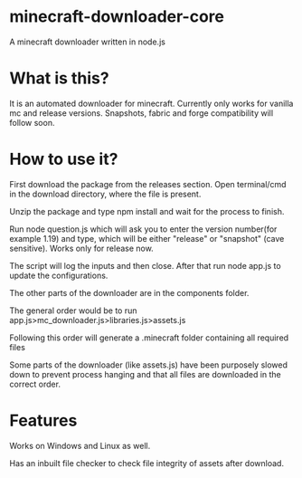 # minecraft-downloader-core
A minecraft downloader written in node.js

# What is this?
It is an automated downloader for minecraft. Currently only works for vanilla mc and release versions. Snapshots, fabric and forge compatibility will follow soon.

# How to use it?
First download the package from the releases section. Open terminal/cmd in the download directory, where the file is present.

Unzip the package and type npm install and wait for the process to finish.


Run node question.js which will ask you to enter the version number(for example 1.19) and type, which will be either "release" or "snapshot" (cave sensitive).
Works only for release now.

The script will log the inputs and then close.
After that run node app.js to update the configurations.

The other parts of the downloader are in the components folder.

The general order would be to run app.js>mc_downloader.js>libraries.js>assets.js

Following this order will generate a .minecraft folder containing all required files

Some parts of the downloader (like assets.js) have been purposely slowed down to prevent process hanging and that all files are downloaded in the correct order.



# Features
Works on Windows and Linux as well.

Has an inbuilt file checker to check file integrity of assets after download.
